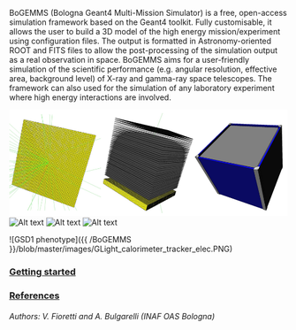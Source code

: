 BoGEMMS (Bologna Geant4 Multi-Mission Simulator) is a free, open-access simulation framework based on the Geant4 toolkit. Fully customisable, it allows the user to build a 3D model of the high energy mission/experiment using configuration files. The output is formatted in Astronomy-oriented ROOT and FITS files to allow the post-processing of the simulation output as a real observation in space. BoGEMMS aims for a user-friendly simulation of the scientific performance (e.g. angular resolution, effective area, background level) of X-ray and gamma-ray space telescopes. The framework can also used for the simulation of any laboratory experiment where high energy interactions are involved.

![Alt text](https://github.com/vfioretti/BoGEMMS/blob/master/images/GLight_calorimeter_tracker_elec.PNG)
![Alt text]()
![Alt text]()
![Alt text]()

![GSD1 phenotype]({{ /BoGEMMS }}/blob/master/images/GLight_calorimeter_tracker_elec.PNG)

### [Getting started](started.md)

### [References](references.md)

###### Authors: V. Fioretti and A. Bulgarelli (INAF OAS Bologna)
